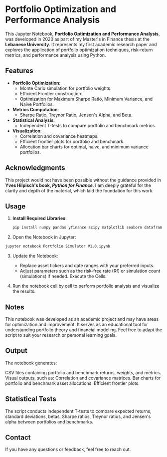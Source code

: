 # Portfolio Optimization and Performance Analysis

This Jupyter Notebook, **Portfolio Optimization and Performance Analysis**, was developed in 2020 as part of my Master's in Finance thesis at the **Lebanese University**. It represents my first academic research paper and explores the application of portfolio optimization techniques, risk-return metrics, and performance analysis using Python.

## Features

- **Portfolio Optimization**:
  - Monte Carlo simulation for portfolio weights.
  - Efficient Frontier construction.
  - Optimization for Maximum Sharpe Ratio, Minimum Variance, and Naive Portfolios.
- **Metrics Computation**:
  - Sharpe Ratio, Treynor Ratio, Jensen's Alpha, and Beta.
- **Statistical Analysis**:
  - Independent T-tests to compare portfolio and benchmark metrics.
- **Visualization**:
  - Correlation and covariance heatmaps.
  - Efficient frontier plots for portfolio and benchmark.
  - Allocation bar charts for optimal, naive, and minimum variance portfolios.

## Acknowledgments

This project would not have been possible without the guidance provided in **Yves Hilpisch's book, _Python for Finance_**. I am deeply grateful for the clarity and depth of the material, which laid the foundation for this work.

## Usage

1. **Install Required Libraries**:
   ```bash
   pip install numpy pandas yfinance scipy matplotlib seaborn dataframe_image
   ```
2. Open the Notebook in Jupyter:

 ```bash
 jupyter notebook Portfolio Simulator V1.0.ipynb
 ```
3. Update the Notebook:
    - Replace asset tickers and date ranges with your preferred inputs.
    - Adjust parameters such as the risk-free rate (Rf) or simulation count (simulations) if needed.
    Execute the Cells:

4. Run the notebook cell by cell to perform portfolio analysis and visualize the results.

## Notes
This notebook was developed as an academic project and may have areas for optimization and improvement.
It serves as an educational tool for understanding portfolio theory and financial modeling.
Feel free to adapt the script to suit your research or personal learning goals.

## Output
The notebook generates:

CSV files containing portfolio and benchmark returns, weights, and metrics.
Visual outputs, such as:
Correlation and covariance matrices.
Bar charts for portfolio and benchmark asset allocations.
Efficient frontier plots.

## Statistical Tests
The script conducts independent T-tests to compare expected returns, standard deviations, betas, Sharpe ratios, Treynor ratios, and Jensen's alpha between portfolios and benchmarks.

## Contact
If you have any questions or feedback, feel free to reach out.
